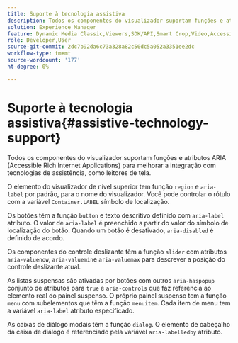 ```yaml
---
title: Suporte à tecnologia assistiva
description: Todos os componentes do visualizador suportam funções e atributos ARIA (Accessible Rich Internet Applications) para melhorar a integração com tecnologias de assistência, como leitores de tela.
solution: Experience Manager
feature: Dynamic Media Classic,Viewers,SDK/API,Smart Crop,Video,Accessibility
role: Developer,User
source-git-commit: 2dc7b92da6c73a328a82c50dc5a052a3351ee2dc
workflow-type: tm+mt
source-wordcount: '177'
ht-degree: 0%

---
```


# Suporte à tecnologia assistiva{#assistive-technology-support}

Todos os componentes do visualizador suportam funções e atributos ARIA (Accessible Rich Internet Applications) para melhorar a integração com tecnologias de assistência, como leitores de tela.

O elemento do visualizador de nível superior tem função `region` e `aria-label` por padrão, para o nome do visualizador. Você pode controlar o rótulo com a variável `Container.LABEL` símbolo de localização.

Os botões têm a função `button` e texto descritivo definido com `aria-label` atributo. O valor de `aria-label` é preenchido a partir do valor do símbolo de localização do botão. Quando um botão é desativado, `aria-disabled` é definido de acordo.

Os componentes do controle deslizante têm a função `slider` com atributos `aria-valuenow`, `aria-valuemin`e `aria-valuemax` para descrever a posição do controle deslizante atual.

As listas suspensas são ativadas por botões com outros `aria-haspopup` conjunto de atributos para `true` e `aria-controls` que faz referência ao elemento real do painel suspenso. O próprio painel suspenso tem a função `menu` com subelementos que têm a função `menuitem`. Cada item de menu tem a variável `aria-label` atributo especificado.

As caixas de diálogo modais têm a função `dialog`. O elemento de cabeçalho da caixa de diálogo é referenciado pela variável `aria-labelledby` atributo.
